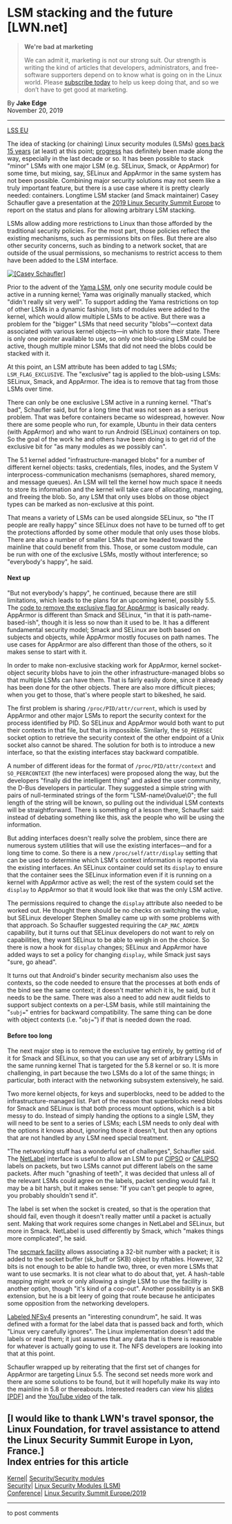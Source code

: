 # LSM stacking and the future [LWN.net]

> **We're bad at marketing**
> 
> We can admit it, marketing is not our strong suit. Our strength is writing the kind of articles that developers, administrators, and free-software supporters depend on to know what is going on in the Linux world. Please [subscribe today](/Promo/nsn-bad/subscribe) to help us keep doing that, and so we don’t have to get good at marketing. 

By **Jake Edge**  
November 20, 2019 

* * *

[LSS EU](/Archives/ConferenceByYear/#2019-Linux_Security_Summit_Europe)

The idea of stacking (or chaining) Linux security modules (LSMs) [goes back 15 years](/Articles/114588/) (at least) at this point; [progress](/Articles/635771/) has definitely been made along the way, especially in the last decade or so. It has been possible to stack "minor" LSMs with one major LSM (e.g. SELinux, Smack, or AppArmor) for some time, but mixing, say, SELinux and AppArmor in the same system has not been possible. Combining major security solutions may not seem like a truly important feature, but there is a use case where it is pretty clearly needed: containers. Longtime LSM stacker (and Smack maintainer) Casey Schaufler gave a presentation at the [2019 Linux Security Summit Europe](https://events19.linuxfoundation.org/events/linux-security-summit-europe-2019/) to report on the status and plans for allowing arbitrary LSM stacking. 

LSMs allow adding more restrictions to Linux than those afforded by the traditional security policies. For the most part, those policies reflect the existing mechanisms, such as permissions bits on files. But there are also other security concerns, such as binding to a network socket, that are outside of the usual permissions, so mechanisms to restrict access to them have been added to the LSM interface. 

[ ![\[Casey Schaufler\]](https://static.lwn.net/images/2019/lsseu-schaufler-sm.jpg) ](/Articles/805190/)

Prior to the advent of the [Yama LSM](https://www.kernel.org/doc/Documentation/security/Yama.txt), only one security module could be active in a running kernel; Yama was originally manually stacked, which "didn't really sit very well". To support adding the Yama restrictions on top of other LSMs in a dynamic fashion, lists of modules were added to the kernel, which would allow multiple LSMs to be active. But there was a problem for the "bigger" LSMs that need security "blobs"—context data associated with various kernel objects—in which to store their state. There is only one pointer available to use, so only one blob-using LSM could be active, though multiple minor LSMs that did not need the blobs could be stacked with it. 

At this point, an LSM attribute has been added to tag LSMs; `LSM_FLAG_EXCLUSIVE`. The "exclusive" tag is applied to the blob-using LSMs: SELinux, Smack, and AppArmor. The idea is to remove that tag from those LSMs over time. 

There can only be one exclusive LSM active in a running kernel. "That's bad", Schaufler said, but for a long time that was not seen as a serious problem. That was before containers became so widespread, however. Now there are some people who run, for example, Ubuntu in their data centers (with AppArmor) and who want to run Android (SELinux) containers on top. So the goal of the work he and others have been doing is to get rid of the exclusive bit for "as many modules as we possibly can". 

The 5.1 kernel added "infrastructure-managed blobs" for a number of different kernel objects: tasks, credentials, files, inodes, and the System V interprocess-communication mechanisms (semaphores, shared memory, and message queues). An LSM will tell the kernel how much space it needs to store its information and the kernel will take care of allocating, managing, and freeing the blob. So, any LSM that only uses blobs on those object types can be marked as non-exclusive at this point. 

That means a variety of LSMs can be used alongside SELinux, so "the IT people are really happy" since SELinux does not have to be turned off to get the protections afforded by some other module that only uses those blobs. There are also a number of smaller LSMs that are headed toward the mainline that could benefit from this. Those, or some custom module, can be run with one of the exclusive LSMs, mostly without interference; so "everybody's happy", he said. 

#### Next up

"But not everybody's happy", he continued, because there are still limitations, which leads to the plans for an upcoming kernel, possibly 5.5. The [code to remove the exclusive flag for AppArmor](/ml/netdev/20191119224714.13491-1-casey@schaufler-ca.com/) is basically ready. AppArmor is different than Smack and SELinux, "in that it is path-name-based-ish", though it is less so now than it used to be. It has a different fundamental security model; Smack and SELinux are both based on subjects and objects, while AppArmor mostly focuses on path names. The use cases for AppArmor are also different than those of the others, so it makes sense to start with it. 

In order to make non-exclusive stacking work for AppArmor, kernel socket-object security blobs have to join the other infrastructure-managed blobs so that multiple LSMs can have them. That is fairly easily done, since it already has been done for the other objects. There are also more difficult pieces; when you get to those, that's where people start to bikeshed, he said. 

The first problem is sharing `/proc/PID/attr/current`, which is used by AppArmor and other major LSMs to report the security context for the process identified by PID. So SELinux and AppArmor would both want to put their contexts in that file, but that is impossible. Similarly, the `SO_PEERSEC` socket option to retrieve the security context of the other endpoint of a Unix socket also cannot be shared. The solution for both is to introduce a new interface, so that the existing interfaces stay backward compatible. 

A number of different ideas for the format of `/proc/PID/attr/context` and `SO_PEERCONTEXT` (the new interfaces) were proposed along the way, but the developers "finally did the intelligent thing" and asked the user community, the D-Bus developers in particular. They suggested a simple string with pairs of null-terminated strings of the form "LSM-name\0value\0"; the full length of the string will be known, so pulling out the individual LSM contexts will be straightforward. There is something of a lesson there, Schaufler said: instead of debating something like this, ask the people who will be using the information. 

But adding interfaces doesn't really solve the problem, since there are numerous system utilities that will use the existing interfaces—and for a long time to come. So there is a new `/proc/self/attr/display` setting that can be used to determine which LSM's context information is reported via the existing interfaces. An SELinux container could set its `display` to ensure that the container sees the SELinux information even if it is running on a kernel with AppArmor active as well; the rest of the system could set the `display` to AppArmor so that it would look like that was the only LSM active. 

The permissions required to change the `display` attribute also needed to be worked out. He thought there should be no checks on switching the value, but SELinux developer Stephen Smalley came up with some problems with that approach. So Schaufler suggested requiring the `CAP_MAC_ADMIN` capability, but it turns out that SELinux developers do not want to rely on capabilities, they want SELinux to be able to weigh in on the choice. So there is now a hook for `display` changes; SELinux and AppArmor have added ways to set a policy for changing `display`, while Smack just says "sure, go ahead". 

It turns out that Android's binder security mechanism also uses the contexts, so the code needed to ensure that the processes at both ends of the bind see the same context; it doesn't matter which it is, he said, but it needs to be the same. There was also a need to add new audit fields to support subject contexts on a per-LSM basis, while still maintaining the "`subj=`" entries for backward compatibility. The same thing can be done with object contexts (i.e. "`obj=`") if that is needed down the road. 

#### Before too long

The next major step is to remove the exclusive tag entirely, by getting rid of it for Smack and SELinux, so that you can use any set of arbitrary LSMs in the same running kernel That is targeted for the 5.8 kernel or so. It is more challenging, in part because the two LSMs do a lot of the same things; in particular, both interact with the networking subsystem extensively, he said. 

Two more kernel objects, for keys and superblocks, need to be added to the infrastructure-managed list. Part of the reason that superblocks need blobs for Smack and SELinux is that both process mount options, which is a bit messy to do. Instead of simply handing the options to a single LSM, they will need to be sent to a series of LSMs; each LSM needs to only deal with the options it knows about, ignoring those it doesn't, but then any options that are not handled by any LSM need special treatment. 

"The networking stuff has a wonderful set of challenges", Schaufler said. The [NetLabel](https://www.kernel.org/doc/html/latest/netlabel/introduction.html) interface is useful to allow an LSM to put [CIPSO](https://tools.ietf.org/html/draft-ietf-cipso-ipsecurity-01) or [CALIPSO](https://tools.ietf.org/html/rfc5570) labels on packets, but two LSMs cannot put different labels on the same packets. After much "gnashing of teeth", it was decided that unless all of the relevant LSMs could agree on the labels, packet sending would fail. It may be a bit harsh, but it makes sense: "If you can't get people to agree, you probably shouldn't send it". 

The label is set when the socket is created, so that is the operation that should fail, even though it doesn't really matter until a packet is actually sent. Making that work requires some changes in NetLabel and SELinux, but more in Smack. NetLabel is used differently by Smack, which "makes things more complicated", he said. 

The [secmark facility](https://james-morris.livejournal.com/11010.html) allows associating a 32-bit number with a packet; it is added to the socket buffer (sk_buff or SKB) object by nftables. However, 32 bits is not enough to be able to handle two, three, or even more LSMs that want to use secmarks. It is not clear what to do about that, yet. A hash-table mapping might work or only allowing a single LSM to use the facility is another option, though "it's kind of a cop-out". Another possibility is an SKB extension, but he is a bit leery of going that route because he anticipates some opposition from the networking developers. 

[Labeled NFSv4](https://tools.ietf.org/html/rfc7204) presents an "interesting conundrum", he said. It was defined with a format for the label data that is passed back and forth, which "Linux very carefully ignores". The Linux implementation doesn't add the labels or read them; it just assumes that any data that is there is reasonable for whatever is actually going to use it. The NFS developers are looking into that at this point. 

Schaufler wrapped up by reiterating that the first set of changes for AppArmor are targeting Linux 5.5. The second set needs more work and there are some solutions to be found, but it will hopefully make its way into the mainline in 5.8 or thereabouts. Interested readers can view his [slides [PDF]](https://static.sched.com/hosted_files/lsseu2019/84/201910-LSS-EU-xxx-Stacking.pdf) and the [YouTube video](https://www.youtube.com/watch?v=XtKodXBxY6U) of the talk. 

[I would like to thank LWN's travel sponsor, the Linux Foundation, for travel assistance to attend the Linux Security Summit Europe in Lyon, France.]  
Index entries for this article  
---  
[Kernel](/Kernel/Index)| [Security/Security modules](/Kernel/Index#Security-Security_modules)  
[Security](/Security/Index/)| [Linux Security Modules (LSM)](/Security/Index/#Linux_Security_Modules_LSM)  
[Conference](/Archives/ConferenceIndex/)| [Linux Security Summit Europe/2019](/Archives/ConferenceIndex/#Linux_Security_Summit_Europe-2019)  
  


* * *

to post comments 
